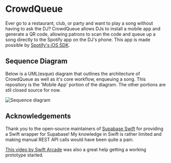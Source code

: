 # CrowdQueue
Ever go to a restaurant, club, or party and want to play a song without having to ask the DJ? CrowdQueue allows DJs to 
install a mobile app and generate a QR code, allowing patrons to scan the code and queue up a song directly to the 
Spotify app on the DJ's phone. 
This app is made possible by [Spotify's iOS SDK](https://github.com/spotify/ios-sdk). 

## Sequence Diagram

Below is a UML(esque) diagram that outlines the architecture of CrowdQueue as well as it's core workflow, enqueuing a song. 
This repository is the 'Mobile App' portion of the diagram. The other portions are stil closed source for now. 

![Sequence diagram](https://github.com/LawnmowerDave/CrowdQueue/assets/19471665/3d932618-1b4c-4cfb-9e94-5017f95eac2a)

## Acknowledgements

Thank you to the open-source maintainers of [Supabase Swift](https://github.com/supabase-community/supabase-swift) for 
providing a Swift wrapper for Supabase! My knowledge in Swift is rather limited and making manual REST API calls would
have been quite a pain.

[This video by Swift Arcade](https://www.youtube.com/watch?v=kYkdti9mLzo&pp=ygUPc3BvdGlmeSBpb3Mgc2Rr) was also a great
help getting a working prototype started. 
